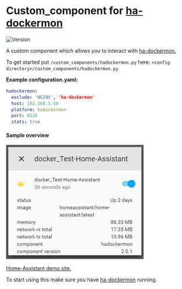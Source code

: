 # Custom_component for [ha-dockermon](https://github.com/philhawthorne/ha-dockermon)
![Version](https://img.shields.io/badge/version-2.0.1-green.svg?style=for-the-badge)
  
A custom component which allows you to interact with [ha-dockermon.](https://github.com/philhawthorne/ha-dockermon)
  
To get started put `/custom_components/hadockermon.py` here:
`<config directory>/custom_components/hadockermon.py`  
  
**Example configuration.yaml:**
```yaml
hadockermon:
  exclude: 'NGINX', 'ha-dockermon'
  host: 192.168.1.50
  platform: hadockermon
  port: 8126
  stats: true
```
#### Sample overview
![Sample overview](overview.png)
  
[Home-Assistant demo site.](https://ha-test-hadcokermon.halfdecent.io/)
  
To start using this make sure you have [ha-dockermon](https://github.com/philhawthorne/ha-dockermon) running.  
